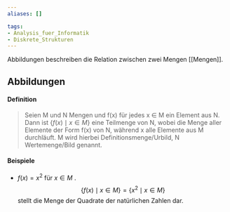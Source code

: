 ```yaml
---
aliases: []

tags:
- Analysis_fuer_Informatik
- Diskrete_Strukturen
---
```


Abbildungen beschreiben die Relation zwischen zwei Mengen [[Mengen]].

## Abbildungen

#### Definition

> Seien M und N Mengen und f(x) für jedes x $\in$ M ein Element aus N. Dann ist
> $\{ f(x) \mid x \in M\}$ eine Teilmenge von N, wobei die Menge aller Elemente der Form f(x) von N, während x alle Elemente aus M durchläuft. M wird hierbei Definitionsmenge/Urbild, N Wertemenge/Bild genannt.


#### Beispiele

- $f(x) = x^2$ für $x \in M$ .$$\{ f(x) \mid x \in M \} = \{ x^2 \mid x \in M\}$$ stellt die Menge der Quadrate der natürlichen Zahlen dar.